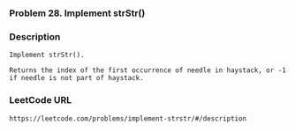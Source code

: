 ### Problem 28. Implement strStr()

### Description
	Implement strStr().

	Returns the index of the first occurrence of needle in haystack, or -1 if needle is not part of haystack.

### LeetCode URL
	https://leetcode.com/problems/implement-strstr/#/description
